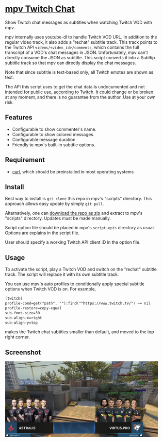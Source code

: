 # [mpv Twitch Chat](https://github.com/CrendKing/mpv-twitch-chat)

Show Twitch chat messages as subtitles when watching Twitch VOD with mpv.

mpv internally uses youtube-dl to handle Twitch VOD URL. In addition to the regular video track, it also adds a "rechat" subtitle track. This track points to the Twitch API `videos/<video_id>/comments`, which contains the full transcript of a VOD's chat messages in JSON. Unfortunately, mpv can't directly consume the JSON as subtitle. This script converts it into a SubRip subtitle track so that mpv can directly display the chat messages.

Note that since subtitle is text-based only, all Twitch emotes are shown as text.

The API this script uses to get the chat data is undocumented and not intended for public use, [according to Twitch](https://discuss.dev.twitch.tv/t/getting-chat-messages-on-new-api/26176). It could change or be broken at any moment, and there is no guarantee from the author. Use at your own risk.

## Features

* Configurable to show commenter's name.
* Configurable to show colored messages.
* Configurable message duration.
* Friendly to mpv's built-in subtitle options.

## Requirement

* [curl](https://curl.se/), which should be preinstalled in most operating systems

## Install

Best way to install is `git clone` this repo in mpv's "scripts" directory. This approach allows easy update by simply `git pull`.

Alternatively, one can [download the repo as zip](https://github.com/CrendKing/mpv-twitch-chat/archive/refs/heads/master.zip) and extract to mpv's "scripts" directory. Updates must be made manually.

Script option file should be placed in mpv's `script-opts` directory as usual. Options are explains in the script file.

User should specify a working Twitch API client ID in the option file.

## Usage

To activate the script, play a Twitch VOD and switch on the "rechat" subtitle track. The script will replace it with its own subtitle track.

You can use mpv's auto profiles to conditionally apply special subtitle options when Twitch VOD is on. For example,
```
[twitch]
profile-cond=get("path", ""):find("^https://www.twitch.tv/") ~= nil
profile-restore=copy-equal
sub-font-size=30
sub-align-x=right
sub-align-y=top
```
makes the Twitch chat subtitles smaller than default, and moved to the top right corner.

## Screenshot

![Screenshot](screenshot.webp)
